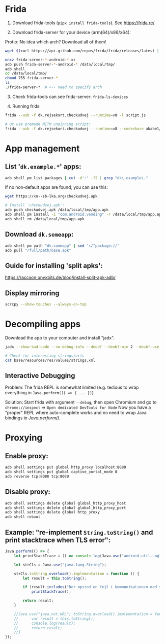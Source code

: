 # Frida

1. Download frida-tools (`pipx install frida-tools`). See <https://frida.re/>

2. Download frida-server for your device (arm(64)/x86/x64):

Protip: No idea which arch? Download all of them!

```bash
wget $(curl https://api.github.com/repos/frida/frida/releases/latest | jq -r '.assets | .[] | select(.name | test("server-.+-android")) | .browser_download_url')

unxz frida-server-*-android-*.xz
adb push frida-server-*-android-* /data/local/tmp/
adb shell
cd /data/local/tmp/
chmod 755 frida-server-*
ls
./frida-server-*  # <-- need to specify arch
```

3. Check frida-tools can see frida-server: `frida-ls-devices`

4. Running frida

```bash
frida --usb -f dk.rejsekort.checkudvej --runtime=v8 -l script.js

# Or use premade MITM unpinning script:
frida --usb -f dk.rejsekort.checkudvej --runtime=v8 --codeshare akabe1/frida-multiple-unpinning
```

# App management

## List '`dk.example.*`' apps:

```bash
adb shell pm list packages | cut -d':' -f2 | grep "dk\.example\."
```

If no non-default apps are found, you can use this:

```bash
wget https://xn--sb-lka.org/checkudvej.apk

# Install 'checkudvej.apk':
adb push checkudvej.apk /data/local/tmp/app.apk
adb shell pm install -i "com.android.vending" -r /data/local/tmp/app.apk
adb shell rm /data/local/tmp/app.apk
```

## Download `dk.someapp`:

```bash
adb shell pm path "dk.someapp" | sed 's/^package://'
adb pull "/full/path/base.apk"
```

## Guide for installing 'split apks':

<https://raccoon.onyxbits.de/blog/install-split-apk-adb/>

## Display mirroring

```bash
scrcpy --show-touches --always-on-top
```

# Decompiling apps

Download the app to your computer and install "jadx".

```bash
jadx --show-bad-code --no-debug-info --deobf --deobf-min 2 --deobf-use-sourcename --use-kotlin-methods-for-var-names=apply-and-hide someapp.apk

# Check for interesting strings/urls
cat base/resources/res/values/strings.xml 
```

## Interactive Debugging

Problem: The frida REPL is somewhat limited (e.g. tedious to wrap everything in `Java.perform(() => { ... })`)

Solution: Start frida with argument `--debug`, then open Chromium and go to `chrome://inspect` => `Open dedicated DevTools for Node`
Now you have a "proper" REPL where auto-complete works and no need to wrap Java bindings in _Java.perform()_.

# Proxying

## Enable proxy:

```bash
adb shell settings put global http_proxy localhost:8080
adb shell settings put global captive_portal_mode 0
adb reverse tcp:8080 tcp:8080
```

## Disable proxy:
```bash
adb shell settings delete global global_http_proxy_host
adb shell settings delete global global_http_proxy_port
adb shell settings delete global http_proxy
adb shell reboot
```

## Example: "re-implement `String.toString()` and print stacktrace when TLS error":

```javascript
Java.perform(() => {
    let printStackTrace = () => console.log(Java.use("android.util.Log").getStackTraceString(Java.use("java.lang.Exception").$new()));

    let strCls = Java.use("java.lang.String");

    strCls.toString.overload().implementation = function () {
        let result = this.toString();

        if (result.includes("Der opstod en fejl i kommunikationen med systemet"))
            printStackTrace();

        return result;
    }

    //Java.use("java.net.URL").toString.overload().implementation = function () {
    //      var result = this.toString();
    //      console.log(result);
    //      return result;
    //}
});
```

